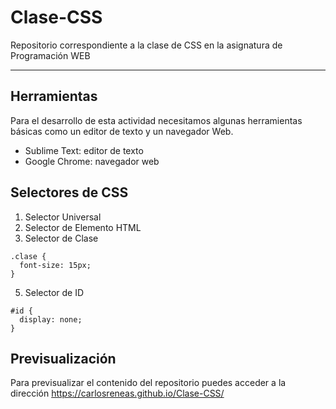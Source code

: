 # Clase-CSS
Repositorio correspondiente a la clase de CSS en la asignatura de Programación WEB
***

## Herramientas
Para el desarrollo de esta actividad necesitamos algunas herramientas básicas como un editor de texto y un navegador Web.
* Sublime Text: editor de texto
* Google Chrome: navegador web

## Selectores de CSS
1. Selector Universal
2. Selector de Elemento HTML
4. Selector de Clase
```
.clase {
  font-size: 15px;
}
```
5. Selector de ID
```
#id {
  display: none;
}
```


## Previsualización
Para previsualizar el contenido del repositorio puedes acceder a la dirección https://carlosreneas.github.io/Clase-CSS/
